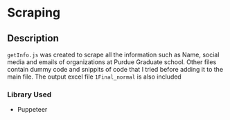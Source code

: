 # Scraping

## Description

`getInfo.js` was created to scrape all the information such as Name, social media and emails of organizations at Purdue Graduate school. Other files contain dummy code and snippits of code that I tried before adding it to the main file. The output excel file `1Final_normal` is also included

### Library Used
- Puppeteer 
